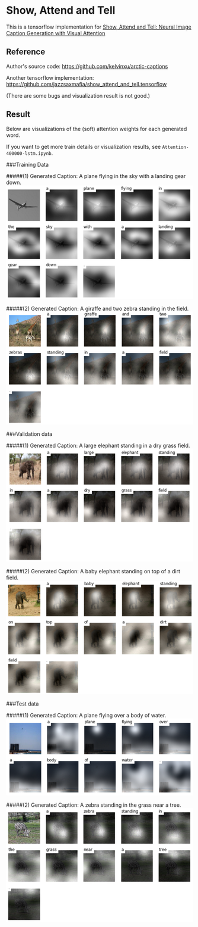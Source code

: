 # Show, Attend and Tell 
This is a tensorflow implementation for [Show, Attend and Tell: Neural Image Caption Generation with Visual Attention](http://arxiv.org/abs/1502.03044)

## Reference
Author's source code: https://github.com/kelvinxu/arctic-captions

Another tensorflow implementation: https://github.com/jazzsaxmafia/show_attend_and_tell.tensorflow

(There are some bugs and visualization result is not good.)

## Result
Below are visualizations of the (soft) attention weights for each generated word.

If you want to get more train details or visualization results, see `Attention-400000-lstm.ipynb`. 

###Training Data

#####(1) Generated Caption: A plane flying in the sky with a landing gear down.
![alt text](jpg/train2.jpg "train image")

#####(2) Generated Caption: A giraffe and two zebra standing in the field.
![alt text](jpg/train.jpg "train image")

###Validation data

#####(1) Generated Caption: A large elephant standing in a dry grass field.
![alt text](jpg/val.jpg "val image")

#####(2) Generated Caption: A baby elephant standing on top of a dirt field.
![alt text](jpg/val2.jpg "val image")

###Test data

#####(1) Generated Caption: A plane flying over a body of water.
![alt text](jpg/test.jpg "test image")

#####(2) Generated Caption: A zebra standing in the grass near a tree.
![alt text](jpg/test2.jpg "test image")
